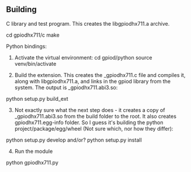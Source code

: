 Building
--------

C library and test program. This creates the libgpiodhx711.a archive.

cd gpiodhx711/c
make

Python bindings:

1) Activate the virtual environment:
cd gpiod/python
source venv/bin/activate

2) Build the extension. This creates the _gpiodhx711.c file and compiles it, along with libgpiodhx711.a, and links in the gpiod library from the system. The output is 
_gpiodhx711.abi3.so: 

python setup.py build_ext

3) Not exactly sure what the next step does - it creates a copy of _gpiodhx711.abi3.so from the build folder to the root. It also creates gpiodhx711.egg-info folder. So I guess it's building the python project/package/egg/wheel (Not sure which, nor how they differ):

python setup.py develop
and/or? 
python setup.py install


4) Run the module 

python gpiodhx711.py






